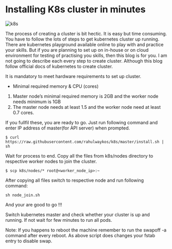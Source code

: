 # Installing K8s cluster in minutes

![k8s](/k8s.png)

The process of creating a cluster is bit hectic. It is easy but time consuming. You have to follow the lots of steps to get kubernetes cluster up running. There are kubernetes playground available online to play with and practice your skills. But if you are planning to set up on in-house or on cloud environment for testing of practising you skills, then this blog is for you. I am not going to describe each every step to create cluster. Although this blog follow official docs of kubernetes to create cluster.

It is mandatory to meet hardware requirements to set up cluster. 
- Minimal required memory & CPU (cores)
1. Master node’s minimal required memory is 2GB and the worker node needs minimum is 1GB
2. The master node needs at least 1.5 and the worker node need at least 0.7 cores.

If you fullfil these, you are ready to go. Just run following command and enter IP address of master(for API server) when prompted.

```
$ curl https://raw.githubusercontent.com/rahulwaykos/k8s/master/install.sh | sh
```
Wait for process to end. Copy all the files from k8s/nodes directory to respective worker nodes to join the cluster.

```
$ scp k8s/nodes/* root@<worker_node_ip>:~
```
After copying all files switch to respective node and run following command:

```
sh node_join.sh
```

And your are good to go !!!

Switch kubernetes master and check whether your cluster is up and running. If not wait for few minutes to run all pods.

Note: If you happens to reboot the machine remember to run the swapoff -a command after every reboot. As above script does changes your fstab entry to disable swap. 

